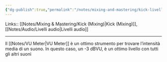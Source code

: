 ```yaml
---
{"dg-publish":true,"permalink":"/notes/mixing-and-mastering/kick-livelli-audio/"}
---
```


Links:: [[Notes/Mixing & Mastering/Kick (Mixing)\|Kick (Mixing)]], [[Notes/Audio/Livelli audio\|Livelli audio]]

---
Il [[Notes/VU Meter\|VU Meter]] è un ottimo strumento per trovare l’intensità media di un suono. In questo caso, un -3 dBVU, è un ottimo livello con tutti gli altri suoni



